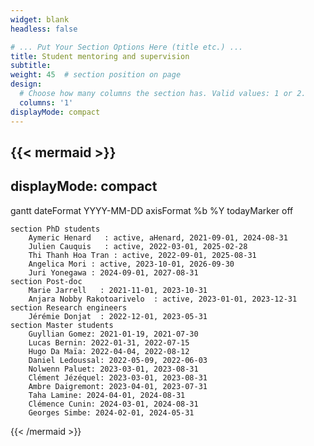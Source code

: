 ```yaml
---
widget: blank
headless: false

# ... Put Your Section Options Here (title etc.) ...
title: Student mentoring and supervision
subtitle:
weight: 45  # section position on page
design:
  # Choose how many columns the section has. Valid values: 1 or 2.
  columns: '1'
displayMode: compact
---
```


{{< mermaid >}}
---
displayMode: compact
---
  gantt
    dateFormat  YYYY-MM-DD
    axisFormat  %b %Y
    todayMarker off

    section PhD students
        Aymeric Henard   : active, aHenard, 2021-09-01, 2024-08-31
        Julien Cauquis   : active, 2022-03-01, 2025-02-28
        Thi Thanh Hoa Tran : active, 2022-09-01, 2025-08-31
        Angelica Mori : active, 2023-10-01, 2026-09-30
        Juri Yonegawa : 2024-09-01, 2027-08-31
    section Post-doc
        Marie Jarrell   : 2021-11-01, 2023-10-31
        Anjara Nobby Rakotoarivelo  : active, 2023-01-01, 2023-12-31
    section Research engineers
        Jérémie Donjat  : 2022-12-01, 2023-05-31
    section Master students
        Guyllian Gomez: 2021-01-19, 2021-07-30
        Lucas Bernin: 2022-01-31, 2022-07-15
        Hugo Da Maïa: 2022-04-04, 2022-08-12
        Daniel Ledoussal: 2022-05-09, 2022-06-03
        Nolwenn Paluet: 2023-03-01, 2023-08-31
        Clément Jézéquel: 2023-03-01, 2023-08-31
        Ambre Daigremont: 2023-04-01, 2023-07-31
        Taha Lamine: 2024-04-01, 2024-08-31
        Clémence Cunin: 2024-03-01, 2024-08-31
        Georges Simbe: 2024-02-01, 2024-05-31
{{< /mermaid >}}